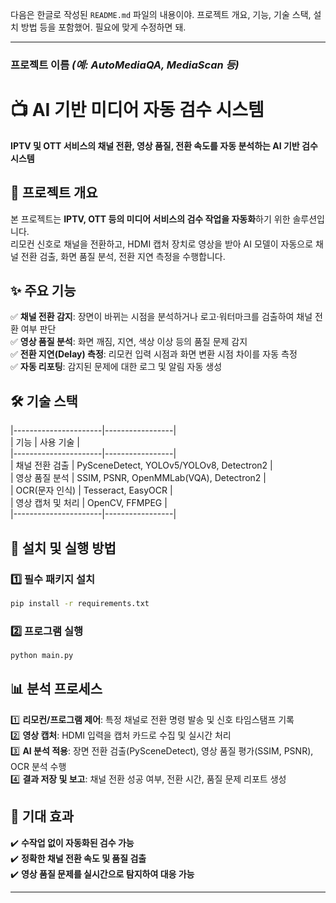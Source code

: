 다음은 한글로 작성된 `README.md` 파일의 내용이야. 프로젝트 개요, 기능, 기술 스택, 설치 방법 등을 포함했어. 필요에 맞게 수정하면 돼.  

---

### **프로젝트 이름** *(예: AutoMediaQA, MediaScan 등)*  

# 📺 AI 기반 미디어 자동 검수 시스템  

**IPTV 및 OTT 서비스의 채널 전환, 영상 품질, 전환 속도를 자동 분석하는 AI 기반 검수 시스템**  

## 📌 프로젝트 개요  
본 프로젝트는 **IPTV, OTT 등의 미디어 서비스의 검수 작업을 자동화**하기 위한 솔루션입니다.  
리모컨 신호로 채널을 전환하고, HDMI 캡처 장치로 영상을 받아 AI 모델이 자동으로 채널 전환 검출, 화면 품질 분석, 전환 지연 측정을 수행합니다.  

## ✨ 주요 기능  
✅ **채널 전환 감지**: 장면이 바뀌는 시점을 분석하거나 로고·워터마크를 검출하여 채널 전환 여부 판단  
✅ **영상 품질 분석**: 화면 깨짐, 지연, 색상 이상 등의 품질 문제 감지  
✅ **전환 지연(Delay) 측정**: 리모컨 입력 시점과 화면 변환 시점 차이를 자동 측정  
✅ **자동 리포팅**: 감지된 문제에 대한 로그 및 알림 자동 생성  

## 🛠️ 기술 스택  
|----------------------|-----------------|  
| 기능                  | 사용 기술 |  
|----------------------|-----------------|  
| 채널 전환 검출       | PySceneDetect, YOLOv5/YOLOv8, Detectron2 |  
| 영상 품질 분석       | SSIM, PSNR, OpenMMLab(VQA), Detectron2 |  
| OCR(문자 인식)       | Tesseract, EasyOCR |  
| 영상 캡처 및 처리   | OpenCV, FFMPEG |  
|----------------------|-----------------|  

## 🚀 설치 및 실행 방법  

### 1️⃣ **필수 패키지 설치**  
```bash
pip install -r requirements.txt
```

### 2️⃣ **프로그램 실행**  
```bash
python main.py
```

## 📊 분석 프로세스  
1️⃣ **리모컨/프로그램 제어**: 특정 채널로 전환 명령 발송 및 신호 타임스탬프 기록  
2️⃣ **영상 캡처**: HDMI 입력을 캡처 카드로 수집 및 실시간 처리  
3️⃣ **AI 분석 적용**: 장면 전환 검출(PySceneDetect), 영상 품질 평가(SSIM, PSNR), OCR 분석 수행  
4️⃣ **결과 저장 및 보고**: 채널 전환 성공 여부, 전환 시간, 품질 문제 리포트 생성  

## 📢 기대 효과  
✔️ **수작업 없이 자동화된 검수 가능**  
✔️ **정확한 채널 전환 속도 및 품질 검출**  
✔️ **영상 품질 문제를 실시간으로 탐지하여 대응 가능**  

---
